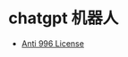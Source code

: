 # chatgpt 机器人
- [Anti 996 License](https://github.com/kattgu7/Anti-996-License/blob/master/LICENSE_CN_EN)
